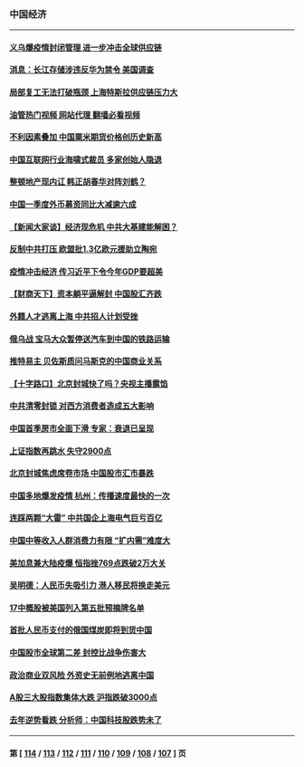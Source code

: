 ### 中国经济
---
#### [义乌爆疫情封闭管理 进一步冲击全球供应链](../../pages/ncid283/n13721924.md?04280445) 
#### [消息：长江存储涉违反华为禁令 美国调查](../../pages/ncid283/n13721928.md?04280445) 
#### [局部复工无法打破瓶颈 上海特斯拉供应链压力大](../../pages/ncid283/n13721889.md?04280445) 
#### [油管热门视频 网站代理 翻墙必看视频](http://209.222.30.114:81/youtube.html?04280445)
#### [不利因素叠加 中国粟米期货价格创历史新高](../../pages/ncid283/n13721886.md?04280445) 
#### [中国互联网行业海啸式裁员 多家创始人隐退](../../pages/ncid283/n13721870.md?04280445) 
#### [整顿地产现内讧 韩正胡春华对阵刘鹤？](../../pages/ncid283/n13721863.md?04280445) 
#### [中国一季度外币募资同比大减逾六成](../../pages/ncid283/n13721868.md?04280445) 
#### [【新闻大家谈】经济现危机 中共大基建能解困？](../../pages/ncid283/n13721784.md?04280445) 
#### [反制中共打压 欧盟批1.3亿欧元援助立陶宛](../../pages/ncid283/n13721708.md?04280445) 
#### [疫情冲击经济 传习近平下令今年GDP要超美](../../pages/ncid283/n13721445.md?04280445) 
#### [【财商天下】资本躺平逼解封 中国股汇齐跌](../../pages/ncid283/n13721272.md?04280445) 
#### [外籍人才逃离上海 中共招人计划受挫](../../pages/ncid283/n13721184.md?04280445) 
#### [俄乌战 宝马大众暂停送汽车到中国的铁路运输](../../pages/ncid283/n13721133.md?04280445) 
#### [推特易主 贝佐斯质问马斯克的中国商业关系](../../pages/ncid283/n13721162.md?04280445) 
#### [【十字路口】北京封城快了吗？央视主播露馅](../../pages/ncid283/n13721080.md?04280445) 
#### [中共清零封锁 对西方消费者造成五大影响](../../pages/ncid283/n13721086.md?04280445) 
#### [中国首季房市全面下滑 专家：衰退已呈现](../../pages/ncid283/n13720590.md?04280445) 
#### [上证指数再跳水 失守2900点](../../pages/ncid283/n13720935.md?04280445) 
#### [北京封城焦虑席卷市场 中国股市汇市暴跌](../../pages/ncid283/n13720464.md?04280445) 
#### [中国多地爆发疫情 杭州：传播速度最快的一次](../../pages/ncid283/n13720578.md?04280445) 
#### [连踩两颗“大雷” 中共国企上海电气巨亏百亿](../../pages/ncid283/n13720372.md?04280445) 
#### [中国中等收入人群消费力有限 “扩内需”难度大](../../pages/ncid283/n13720359.md?04280445) 
#### [美加息兼大陆疫爆 恒指挫769点跌破2万大关](../../pages/ncid283/n13720493.md?04280445) 
#### [吴明德：人民币失吸引力 港人移民将换走美元](../../pages/ncid283/n13720135.md?04280445) 
#### [17中概股被美国列入第五批预摘牌名单](../../pages/ncid283/n13720347.md?04280445) 
#### [首批人民币支付的俄国煤炭即将到货中国](../../pages/ncid283/n13720391.md?04280445) 
#### [中国股市全球第二差 封控比战争伤害大](../../pages/ncid283/n13720380.md?04280445) 
#### [政治商业双风险 外资史无前例地逃离中国](../../pages/ncid283/n13720271.md?04280445) 
#### [A股三大股指数集体大跌 沪指跌破3000点](../../pages/ncid283/n13720054.md?04280445) 
#### [去年逆势看跌 分析师：中国科技股跌势未了](../../pages/ncid283/n13719694.md?04280445) 

---
#### 第 [ [114](./114.md?04280445) / [113](./113.md?04280445) / [112](./112.md?04280445) / [111](./111.md?04280445) / [110](./110.md?04280445) / [109](./109.md?04280445) / [108](./108.md?04280445) / [107](./107.md?04280445) ] 页
